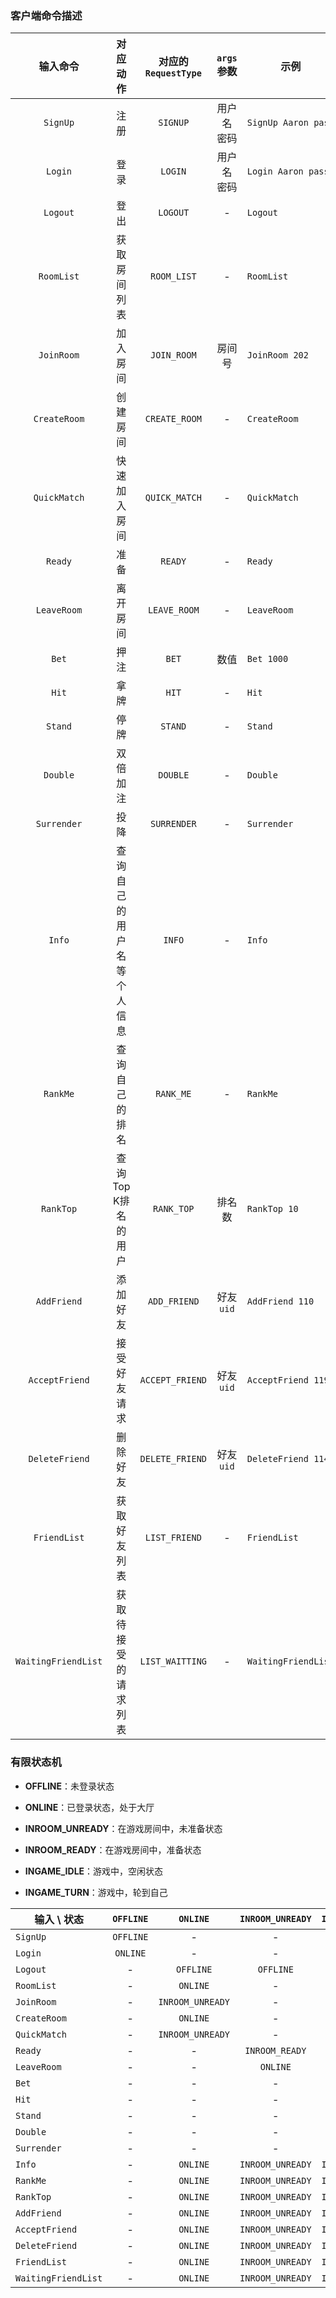 ### 客户端命令描述

|    输入命令    |    对应动作    | 对应的`RequestType` |  `args`参数 |         示例          |
| :------------: | :---------------: | :---------: | :-------------------: | -------------- |
|   `SignUp`   |   注册   |    `SIGNUP`     | 用户名 密码 | `SignUp Aaron pass` |
|   `Login`    |   登录  |     `LOGIN`     | 用户名 密码 | `Login Aaron pass`  |
|   `Logout`   |   登出   |    `LOGOUT`     |      -      |      `Logout`       |
|  `RoomList`  |  获取房间列表  |   `ROOM_LIST`   |      -      |     `RoomList`      |
|  `JoinRoom`  |  加入房间  |   `JOIN_ROOM`   |   房间号    |   `JoinRoom 202`    |
| `CreateRoom` | 创建房间 |  `CREATE_ROOM`  |      -      |     `CreateRoom`      |
| `QuickMatch` | 快速加入房间 |  `QUICK_MATCH`  |      -      |    `QuickMatch`     |
| `Ready` | 准备 | `READY` | - | `Ready` |
| `LeaveRoom` | 离开房间 | `LEAVE_ROOM` | - | `LeaveRoom` |
| `Bet` | 押注 | `BET` | 数值 | `Bet 1000` |
| `Hit` | 拿牌 | `HIT` | - | `Hit` |
| `Stand` | 停牌 | `STAND` | - | `Stand` |
| `Double` | 双倍加注 | `DOUBLE` | - | `Double` |
| `Surrender` | 投降 | `SURRENDER` | - | `Surrender` |
| `Info` | 查询自己的用户名等个人信息 | `INFO` | - | `Info` |
| `RankMe` | 查询自己的排名 | `RANK_ME` | - | `RankMe` |
| `RankTop` | 查询Top K排名的用户 | `RANK_TOP` | 排名数 | `RankTop 10` |
| `AddFriend` | 添加好友 | `ADD_FRIEND` | 好友`uid` | `AddFriend 110` |
| `AcceptFriend` | 接受好友请求 | `ACCEPT_FRIEND` | 好友`uid` | `AcceptFriend 119` |
| `DeleteFriend` | 删除好友 | `DELETE_FRIEND` | 好友`uid` | `DeleteFriend 114` |
| `FriendList` | 获取好友列表 | `LIST_FRIEND` | - | `FriendList` |
| `WaitingFriendList` | 获取待接受的请求列表 | `LIST_WAITTING` | - | `WaitingFriendList` |

### 有限状态机

- **OFFLINE**：未登录状态

- **ONLINE**：已登录状态，处于大厅

- **INROOM_UNREADY**：在游戏房间中，未准备状态
- **INROOM_READY**：在游戏房间中，准备状态
- **INGAME_IDLE**：游戏中，空闲状态
- **INGAME_TURN**：游戏中，轮到自己

| 输入 \ 状态         | `OFFLINE` |     `ONLINE`     | `INROOM_UNREADY` | `INROOM_READY` | `INGAME_IDLE` | `INGAME_TURN` |
| ------------------- | :-------: | :--------------: | :--------------: | :------------: | :-----------: | :-----------: |
| `SignUp`            | `OFFLINE` |        -         |        -         |       -        |       -       |       -       |
| `Login`             | `ONLINE`  |        -         |        -         |       -        |       -       |       -       |
| `Logout`            |     -     |    `OFFLINE`     |    `OFFLINE`     |   `OFFLINE`    |   `OFFLINE`   |   `OFFLINE`   |
| `RoomList`          |     -     |     `ONLINE`     |        -         |       -        |       -       |       -       |
| `JoinRoom`          |     -     | `INROOM_UNREADY` |        -         |       -        |       -       |       -       |
| `CreateRoom`        |     -     |     `ONLINE`     |        -         |       -        |       -       |       -       |
| `QuickMatch`        |     -     | `INROOM_UNREADY` |        -         |       -        |       -       |       -       |
| `Ready`             |     -     |        -         |  `INROOM_READY`  |       -        |       -       |       -       |
| `LeaveRoom`         |     -     |        -         |     `ONLINE`     |    `ONLINE`    |   `ONLINE`    |   `ONLINE`    |
| `Bet`               |     -     |        -         |        -         |       -        |       -       | `INGAME_IDLE` |
| `Hit`               |     -     |        -         |        -         |       -        |       -       | `INGAME_IDLE` |
| `Stand`             |     -     |        -         |        -         |       -        |       -       | `INGAME_IDLE` |
| `Double`            |     -     |        -         |        -         |       -        |       -       | `INGAME_TURN` |
| `Surrender`         |     -     |        -         |        -         |       -        |   `ONLINE`    |   `ONLINE`    |
| `Info`              |     -     |     `ONLINE`     | `INROOM_UNREADY` | `INROOM_READY` |       -       |       -       |
| `RankMe`            |     -     |     `ONLINE`     | `INROOM_UNREADY` | `INROOM_READY` |       -       |       -       |
| `RankTop`           |     -     |     `ONLINE`     | `INROOM_UNREADY` | `INROOM_READY` |       -       |       -       |
| `AddFriend`         |     -     |     `ONLINE`     | `INROOM_UNREADY` | `INROOM_READY` |       -       |       -       |
| `AcceptFriend`      |     -     |     `ONLINE`     | `INROOM_UNREADY` | `INROOM_READY` |       -       |       -       |
| `DeleteFriend`      |     -     |     `ONLINE`     | `INROOM_UNREADY` | `INROOM_READY` |       -       |       -       |
| `FriendList`        |     -     |     `ONLINE`     | `INROOM_UNREADY` | `INROOM_READY` |       -       |       -       |
| `WaitingFriendList` |     -     |     `ONLINE`     | `INROOM_UNREADY` | `INROOM_READY` |       -       |       -       |

